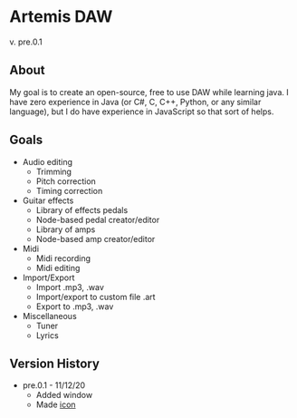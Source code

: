 # Artemis DAW
v. pre.0.1

## About
My goal is to create an open-source, free to use DAW while learning java. I have zero experience in Java (or C#, C, C++, Python, or any similar language), but I do have experience in JavaScript so that sort of helps.

## Goals
* Audio editing
  * Trimming
  * Pitch correction
  * Timing correction
* Guitar effects
  * Library of effects pedals
  * Node-based pedal creator/editor
  * Library of amps
  * Node-based amp creator/editor
* Midi
  * Midi recording
  * Midi editing
* Import/Export
  * Import .mp3, .wav
  * Import/export to custom file .art
  * Export to .mp3, .wav
* Miscellaneous
  * Tuner
  * Lyrics

## Version History
* pre.0.1 - 11/12/20
  * Added window
  * Made [icon](https://raw.githubusercontent.com/Turtlz444/artemis-daw/main/Artemis%20DAW.png)
